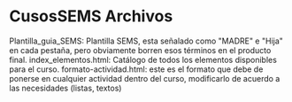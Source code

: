 # CusosSEMS Archivos

Plantilla_guia_SEMS: Plantilla SEMS, esta señalado como "MADRE" e "Hija" en cada pestaña, pero obviamente borren esos términos en el producto final.
index_elementos.html: Catálogo de todos los elementos disponibles para el curso.
formato-actividad.html: este es el formato que debe de ponerse en cualquier actividad dentro del curso, modificarlo de acuerdo a las necesidades (listas, textos) 
